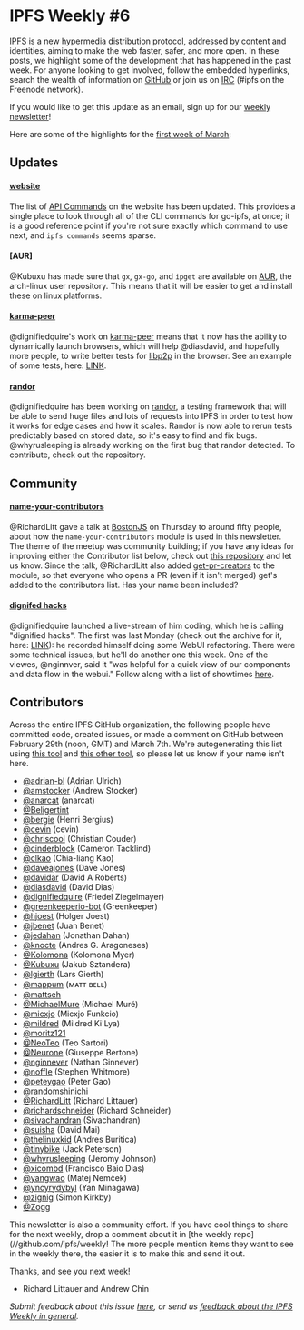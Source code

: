 # IPFS Weekly #6

[IPFS](//ipfs.io/) is a new hypermedia distribution protocol, addressed by content and identities, aiming to make the web faster, safer, and more open. In these posts, we highlight some of the development that has happened in the past week. For anyone looking to get involved, follow the embedded hyperlinks, search the wealth of information on [GitHub](//github.com/ipfs) or join us on [IRC](//webchat.freenode.net/?channels=ipfs) (#ipfs on the Freenode network).

If you would like to get this update as an email, sign up for our [weekly newsletter](//tinyletter.com/ipfsweekly)!

Here are some of the highlights for the [first week of March](//github.com/ipfs/pm/issues/93):

## Updates

#### [**website**](//github.com/ipfs/website)

The list of [API Commands](https://ipfs.io/docs/commands/) on the website has been updated. This provides a single place to look through all of the CLI commands for go-ipfs, at once; it is a good reference point if you're not sure exactly which command to use next, and `ipfs commands` seems sparse.

#### [**AUR**]

@Kubuxu has made sure that `gx`, `gx-go`, and `ipget` are available on [AUR](https://aur.archlinux.org), the arch-linux user repository. This means that it will be easier to get and install these on linux platforms.

#### [**karma-peer**](TODO)

@dignifiedquire's work on [karma-peer](TODO) means that it now has the ability to dynamically launch browsers, which will help @diasdavid, and hopefully more people, to write better tests for [libp2p](TODO) in the browser. See an example of some tests, here: [LINK](TODO).

#### [**randor**](TODO)

@dignifiedquire has been working on [randor](TODO), a testing framework that will be able to send huge files and lots of requests into IPFS in order to test how it works for edge cases and how it scales. Randor is now able to rerun tests predictably based on stored data, so it's easy to find and fix bugs. @whyrusleeping is already working on the first bug that randor detected. To contribute, check out the repository.

## Community

#### [**name-your-contributors**](//github.com/RichardLitt/name-your-contributors)

@RichardLitt gave a talk at [BostonJS](TODO) on Thursday to around fifty people, about how the `name-your-contributors` module is used in this newsletter. The theme of the meetup was community building; if you have any ideas for improving either the Contributor list below, check out [this repository](github.com/RichardLitt/name-your-contributors) and let us know. Since the talk, @RichardLitt also added [get-pr-creators](https://github.com/RichardLitt/get-pr-creators) to the module, so that everyone who opens a PR (even if it isn't merged) get's added to the contributors list. Has your name been included?

#### [**dignifed hacks**](TODO)

@dignifiedquire launched a live-stream of him coding, which he is calling "dignified hacks". The first was last Monday (check out the archive for it, here: [LINK](TODO)): he recorded himself doing some WebUI refactoring. There were some technical issues, but he'll do another one this week. One of the viewes, @nginnver, said it "was helpful for a quick view of our components and data flow in the webui." Follow along with a list of showtimes [here](TODO).

## Contributors

Across the entire IPFS GitHub organization, the following people have committed code, created issues, or made a comment on GitHub between February 29th (noon, GMT) and March 7th. We're autogenerating this list using [this tool](//github.com/ipfs/weekly/blob/master/tools/get_commits.py) and [this other tool](//github.com/richardlitt/name-your-contributors), so please let us know if your name isn't here.

- [@adrian-bl](//github.com/adrian-bl) (Adrian Ulrich)
- [@amstocker](//github.com/amstocker) (Andrew Stocker)
- [@anarcat](//github.com/anarcat) (anarcat)
- [@Beligertint](//github.com/Beligertint)
- [@bergie](//github.com/bergie) (Henri Bergius)
- [@cevin](//github.com/cevin) (cevin)
- [@chriscool](//github.com/chriscool) (Christian Couder)
- [@cinderblock](//github.com/cinderblock) (Cameron Tacklind)
- [@clkao](//github.com/clkao) (Chia-liang Kao)
- [@daveajones](//github.com/daveajones) (Dave Jones)
- [@davidar](//github.com/davidar) (David A Roberts)
- [@diasdavid](//github.com/diasdavid) (David Dias)
- [@dignifiedquire](//github.com/dignifiedquire) (Friedel Ziegelmayer)
- [@greenkeeperio-bot](//github.com/greenkeeperio-bot) (Greenkeeper)
- [@hjoest](//github.com/hjoest) (Holger Joest)
- [@jbenet](//github.com/jbenet) (Juan Benet)
- [@jedahan](//github.com/jedahan) (Jonathan Dahan)
- [@knocte](//github.com/knocte) (Andres G. Aragoneses)
- [@Kolomona](//github.com/Kolomona) (Kolomona Myer)
- [@Kubuxu](//github.com/Kubuxu) (Jakub Sztandera)
- [@lgierth](//github.com/lgierth) (Lars Gierth)
- [@mappum](//github.com/mappum) (ᴍᴀᴛᴛ ʙᴇʟʟ)
- [@mattseh](//github.com/mattseh)
- [@MichaelMure](//github.com/MichaelMure) (Michael Muré)
- [@micxjo](//github.com/micxjo) (Micxjo Funkcio)
- [@mildred](//github.com/mildred) (Mildred Ki'Lya)
- [@moritz121](//github.com/moritz121)
- [@NeoTeo](//github.com/NeoTeo) (Teo Sartori)
- [@Neurone](//github.com/Neurone) (Giuseppe Bertone)
- [@nginnever](//github.com/nginnever) (Nathan Ginnever)
- [@noffle](//github.com/noffle) (Stephen Whitmore)
- [@peteygao](//github.com/peteygao) (Peter Gao)
- [@randomshinichi](//github.com/randomshinichi)
- [@RichardLitt](//github.com/RichardLitt) (Richard Littauer)
- [@richardschneider](//github.com/richardschneider) (Richard Schneider)
- [@sivachandran](//github.com/sivachandran) (Sivachandran)
- [@suisha](//github.com/suisha) (David Mai)
- [@thelinuxkid](//github.com/thelinuxkid) (Andres Buritica)
- [@tinybike](//github.com/tinybike) (Jack Peterson)
- [@whyrusleeping](//github.com/whyrusleeping) (Jeromy Johnson)
- [@xicombd](//github.com/xicombd) (Francisco Baio Dias)
- [@yangwao](//github.com/yangwao) (Matej Nemček)
- [@yncyrydybyl](//github.com/yncyrydybyl) (Yan Minagawa)
- [@zignig](//github.com/zignig) (Simon Kirkby)
- [@Zogg](//github.com/Zogg)

This newsletter is also a community effort. If you have cool things to share for the next weekly, drop a comment about it in [the weekly repo](//github.com/ipfs/weekly! The more people mention items they want to see in the weekly there, the easier it is to make this and send it out.

Thanks, and see you next week!

- Richard Littauer and Andrew Chin

_Submit feedback about this issue [here](//github.com/ipfs/weekly/issues/24), or send us [feedback about the IPFS Weekly in general](//github.com/ipfs/weekly/issues/8)._